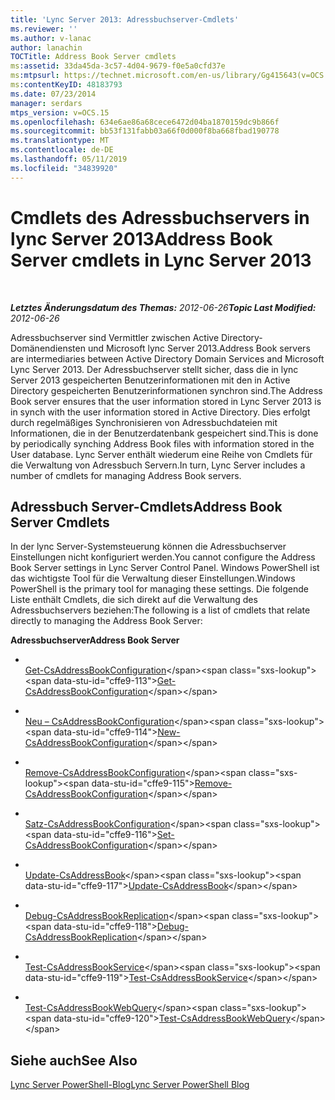 ```yaml
---
title: 'Lync Server 2013: Adressbuchserver-Cmdlets'
ms.reviewer: ''
ms.author: v-lanac
author: lanachin
TOCTitle: Address Book Server cmdlets
ms:assetid: 33da45da-3c57-4d04-9679-f0e5a0cfd37e
ms:mtpsurl: https://technet.microsoft.com/en-us/library/Gg415643(v=OCS.15)
ms:contentKeyID: 48183793
ms.date: 07/23/2014
manager: serdars
mtps_version: v=OCS.15
ms.openlocfilehash: 634e6ae86a68cece6472d04ba1870159dc9b866f
ms.sourcegitcommit: bb53f131fabb03a66f0d000f8ba668fbad190778
ms.translationtype: MT
ms.contentlocale: de-DE
ms.lasthandoff: 05/11/2019
ms.locfileid: "34839920"
---
```

<div data-xmlns="http://www.w3.org/1999/xhtml">

<div class="topic" data-xmlns="http://www.w3.org/1999/xhtml" data-msxsl="urn:schemas-microsoft-com:xslt" data-cs="http://msdn.microsoft.com/en-us/">

<div data-asp="http://msdn2.microsoft.com/asp">

# <a name="address-book-server-cmdlets-in-lync-server-2013"></a><span data-ttu-id="cffe9-102">Cmdlets des Adressbuchservers in lync Server 2013</span><span class="sxs-lookup"><span data-stu-id="cffe9-102">Address Book Server cmdlets in Lync Server 2013</span></span>

</div>

<div id="mainSection">

<div id="mainBody">

<span> </span>

<span data-ttu-id="cffe9-103">_**Letztes Änderungsdatum des Themas:** 2012-06-26_</span><span class="sxs-lookup"><span data-stu-id="cffe9-103">_**Topic Last Modified:** 2012-06-26_</span></span>

<span data-ttu-id="cffe9-104">Adressbuchserver sind Vermittler zwischen Active Directory-Domänendiensten und Microsoft lync Server 2013.</span><span class="sxs-lookup"><span data-stu-id="cffe9-104">Address Book servers are intermediaries between Active Directory Domain Services and Microsoft Lync Server 2013.</span></span> <span data-ttu-id="cffe9-105">Der Adressbuchserver stellt sicher, dass die in lync Server 2013 gespeicherten Benutzerinformationen mit den in Active Directory gespeicherten Benutzerinformationen synchron sind.</span><span class="sxs-lookup"><span data-stu-id="cffe9-105">The Address Book server ensures that the user information stored in Lync Server 2013 is in synch with the user information stored in Active Directory.</span></span> <span data-ttu-id="cffe9-106">Dies erfolgt durch regelmäßiges Synchronisieren von Adressbuchdateien mit Informationen, die in der Benutzerdatenbank gespeichert sind.</span><span class="sxs-lookup"><span data-stu-id="cffe9-106">This is done by periodically synching Address Book files with information stored in the User database.</span></span> <span data-ttu-id="cffe9-107">Lync Server enthält wiederum eine Reihe von Cmdlets für die Verwaltung von Adressbuch Servern.</span><span class="sxs-lookup"><span data-stu-id="cffe9-107">In turn, Lync Server includes a number of cmdlets for managing Address Book servers.</span></span>

<div>

## <a name="address-book-server-cmdlets"></a><span data-ttu-id="cffe9-108">Adressbuch Server-Cmdlets</span><span class="sxs-lookup"><span data-stu-id="cffe9-108">Address Book Server Cmdlets</span></span>

<span data-ttu-id="cffe9-109">In der lync Server-Systemsteuerung können die Adressbuchserver Einstellungen nicht konfiguriert werden.</span><span class="sxs-lookup"><span data-stu-id="cffe9-109">You cannot configure the Address Book Server settings in Lync Server Control Panel.</span></span> <span data-ttu-id="cffe9-110">Windows PowerShell ist das wichtigste Tool für die Verwaltung dieser Einstellungen.</span><span class="sxs-lookup"><span data-stu-id="cffe9-110">Windows PowerShell is the primary tool for managing these settings.</span></span> <span data-ttu-id="cffe9-111">Die folgende Liste enthält Cmdlets, die sich direkt auf die Verwaltung des Adressbuchservers beziehen:</span><span class="sxs-lookup"><span data-stu-id="cffe9-111">The following is a list of cmdlets that relate directly to managing the Address Book Server:</span></span>

<span data-ttu-id="cffe9-112">**Adressbuchserver**</span><span class="sxs-lookup"><span data-stu-id="cffe9-112">**Address Book Server**</span></span>

  - <span></span>  
    <span data-ttu-id="cffe9-113">[Get-CsAddressBookConfiguration](https://technet.microsoft.com/en-us/library/Gg398132(v=OCS.15))</span><span class="sxs-lookup"><span data-stu-id="cffe9-113">[Get-CsAddressBookConfiguration](https://technet.microsoft.com/en-us/library/Gg398132(v=OCS.15))</span></span>

  - <span></span>  
    <span data-ttu-id="cffe9-114">[Neu – CsAddressBookConfiguration](https://technet.microsoft.com/en-us/library/Gg398395(v=OCS.15))</span><span class="sxs-lookup"><span data-stu-id="cffe9-114">[New-CsAddressBookConfiguration](https://technet.microsoft.com/en-us/library/Gg398395(v=OCS.15))</span></span>

  - <span></span>  
    <span data-ttu-id="cffe9-115">[Remove-CsAddressBookConfiguration](https://technet.microsoft.com/en-us/library/Gg398934(v=OCS.15))</span><span class="sxs-lookup"><span data-stu-id="cffe9-115">[Remove-CsAddressBookConfiguration](https://technet.microsoft.com/en-us/library/Gg398934(v=OCS.15))</span></span>

  - <span></span>  
    <span data-ttu-id="cffe9-116">[Satz-CsAddressBookConfiguration](https://technet.microsoft.com/en-us/library/Gg412784(v=OCS.15))</span><span class="sxs-lookup"><span data-stu-id="cffe9-116">[Set-CsAddressBookConfiguration](https://technet.microsoft.com/en-us/library/Gg412784(v=OCS.15))</span></span>

<!-- end list -->

  - <span></span>  
    <span data-ttu-id="cffe9-117">[Update-CsAddressBook](https://technet.microsoft.com/en-us/library/Gg398194(v=OCS.15))</span><span class="sxs-lookup"><span data-stu-id="cffe9-117">[Update-CsAddressBook](https://technet.microsoft.com/en-us/library/Gg398194(v=OCS.15))</span></span>

<!-- end list -->

  - <span></span>  
    <span data-ttu-id="cffe9-118">[Debug-CsAddressBookReplication](https://technet.microsoft.com/en-us/library/JJ205232(v=OCS.15))</span><span class="sxs-lookup"><span data-stu-id="cffe9-118">[Debug-CsAddressBookReplication](https://technet.microsoft.com/en-us/library/JJ205232(v=OCS.15))</span></span>

<!-- end list -->

  - <span></span>  
    <span data-ttu-id="cffe9-119">[Test-CsAddressBookService](https://technet.microsoft.com/en-us/library/Gg398661(v=OCS.15))</span><span class="sxs-lookup"><span data-stu-id="cffe9-119">[Test-CsAddressBookService](https://technet.microsoft.com/en-us/library/Gg398661(v=OCS.15))</span></span>

<!-- end list -->

  - <span></span>  
    <span data-ttu-id="cffe9-120">[Test-CsAddressBookWebQuery](https://technet.microsoft.com/en-us/library/Gg398773(v=OCS.15))</span><span class="sxs-lookup"><span data-stu-id="cffe9-120">[Test-CsAddressBookWebQuery](https://technet.microsoft.com/en-us/library/Gg398773(v=OCS.15))</span></span>

</div>

<div>

## <a name="see-also"></a><span data-ttu-id="cffe9-121">Siehe auch</span><span class="sxs-lookup"><span data-stu-id="cffe9-121">See Also</span></span>


[<span data-ttu-id="cffe9-122">Lync Server PowerShell-Blog</span><span class="sxs-lookup"><span data-stu-id="cffe9-122">Lync Server PowerShell Blog</span></span>](http://go.microsoft.com/fwlink/p/?linkid=203150)  
  

</div>

</div>

<span> </span>

</div>

</div>

</div>

